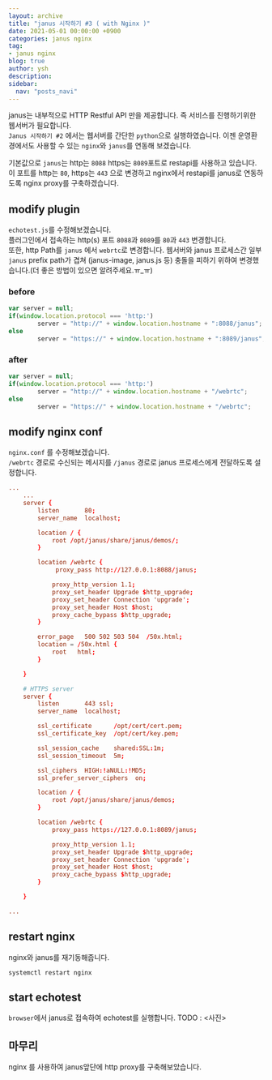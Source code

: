 ```yaml
---
layout: archive
title: "janus 시작하기 #3 ( with Nginx )"
date: 2021-05-01 00:00:00 +0900
categories: janus nginx
tag:
- janus nginx
blog: true
author: ysh
description: 
sidebar:
  nav: "posts_navi"
---
```


janus는 내부적으로 HTTP Restful API 만을 제공합니다. 즉 서비스를 진행하기위한 웹서버가 필요합니다.   
`Janus 시작하기 #2` 에서는 웹서버를 간단한 `python`으로 실행하였습니다.
이젠 운영환경에서도 사용할 수 있는 `nginx`와 `janus`를 연동해 보겠습니다.

기본값으로 `janus`는 http는 `8088` https는 `8089`포트로 restapi를 사용하고 있습니다. 이 포트를 http는 `80`, https는 `443` 으로 변경하고 nginx에서 restapi를 janus로 연동하도록 nginx proxy를 구축하겠습니다.

## modify plugin
`echotest.js`를 수정해보겠습니다.   
플러그인에서 접속하는 http(s) 포트 `8088`과 `8089`를 `80`과 `443` 변경합니다.   
또한, http Path를 `janus` 에서 `webrtc`로 변경합니다. 웹서버와 janus 프로세스간 일부 `janus` prefix path가 겹쳐 (janus-image, janus.js 등) 충돌을 피하기 위하여 변경했습니다.(더 좋은 방법이 있으면 알려주세요.ㅠ_ㅠ)   

### before
``` js
var server = null;
if(window.location.protocol === 'http:')
        server = "http://" + window.location.hostname + ":8088/janus";
else
        server = "https://" + window.location.hostname + ":8089/janus";

```
### after
``` js
var server = null;
if(window.location.protocol === 'http:')
        server = "http://" + window.location.hostname + "/webrtc";
else
        server = "https://" + window.location.hostname + "/webrtc";
```

## modify nginx conf
`nginx.conf` 를 수정해보겠습니다.   
`/webrtc` 경로로 수신되는 메시지를 `/janus` 경로로 janus 프로세스에게 전달하도록 설정합니다.

``` conf
...
    ...
    server {
        listen       80;
        server_name  localhost;

        location / {
            root /opt/janus/share/janus/demos/;
        }

        location /webrtc {
             proxy_pass http://127.0.0.1:8088/janus;

            proxy_http_version 1.1;
            proxy_set_header Upgrade $http_upgrade;
            proxy_set_header Connection 'upgrade';
            proxy_set_header Host $host;
            proxy_cache_bypass $http_upgrade;
        }

        error_page   500 502 503 504  /50x.html;
        location = /50x.html {
            root   html;
        }

    }

    # HTTPS server
    server {
        listen       443 ssl;
        server_name  localhost;

        ssl_certificate      /opt/cert/cert.pem;
        ssl_certificate_key  /opt/cert/key.pem;

        ssl_session_cache    shared:SSL:1m;
        ssl_session_timeout  5m;

        ssl_ciphers  HIGH:!aNULL:!MD5;
        ssl_prefer_server_ciphers  on;

        location / {
            root /opt/janus/share/janus/demos;
        }

        location /webrtc {
            proxy_pass https://127.0.0.1:8089/janus;

            proxy_http_version 1.1;
            proxy_set_header Upgrade $http_upgrade;
            proxy_set_header Connection 'upgrade';
            proxy_set_header Host $host;
            proxy_cache_bypass $http_upgrade;
        }

    }

...

```
## restart nginx
nginx와 janus를 재기동해줍니다.
```
systemctl restart nginx
```

## start echotest 
`browser`에서 janus로 접속하여 echotest를 실행합니다.
TODO : <사진>

## 마무리
nginx 를 사용하여 janus앞단에 http proxy를 구축해보았습니다.

